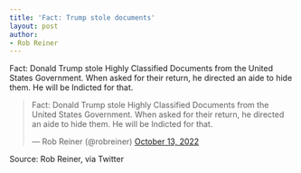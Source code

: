 ```yaml
---
title: 'Fact: Trump stole documents'
layout: post
author:
- Rob Reiner
---
```


Fact: Donald Trump stole Highly Classified Documents from the United States Government. When asked for their return, he directed an aide to hide them. He will be Indicted for that.

<blockquote class="twitter-tweet"><p lang="en" dir="ltr">Fact: Donald Trump stole Highly Classified Documents from the United States Government. When asked for their return, he directed an aide to hide them. He will be Indicted for that.</p>&mdash; Rob Reiner (@robreiner) <a href="https://twitter.com/robreiner/status/1580560914989780993?ref_src=twsrc%5Etfw">October 13, 2022</a></blockquote> <script async src="https://platform.twitter.com/widgets.js" charset="utf-8"></script>

Source: Rob Reiner, via Twitter
